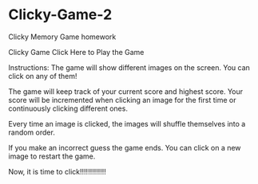 # Clicky-Game-2
Clicky Memory Game homework

Clicky Game
Click Here to Play the Game

Instructions:
The game will show different images on the screen. You can click on any of them!

The game will keep track of your current score and highest score. Your score will be incremented when clicking an image for the first time or continuously clicking different ones.

Every time an image is clicked, the images will shuffle themselves into a random order.

If you make an incorrect guess the game ends. You can click on a new image to restart the game. 

Now, it is time to click!!!!!!!!!!!!!